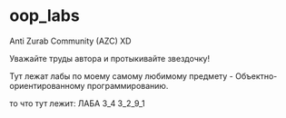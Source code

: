 # oop_labs
Anti Zurab Community (AZC) XD

Уважайте труды автора и протыкивайте звездочку!

Тут лежат лабы по моему самому любимому предмету - Объектно-ориентированному программированию.

то что тут лежит:
ЛАБА 3_4
3_2_9_1
